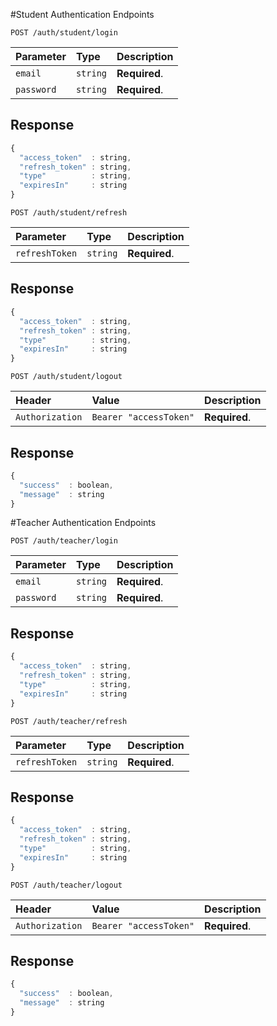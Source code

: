 #Student Authentication Endpoints

```http
POST /auth/student/login
```

| Parameter | Type | Description |
| :--- | :--- | :--- |
| `email` | `string` | **Required**. |
| `password` | `string` | **Required**. |


## Response

```javascript
{
  "access_token"  : string,
  "refresh_token" : string,
  "type"          : string,
  "expiresIn"     : string
}

```

```http
POST /auth/student/refresh
```

| Parameter | Type | Description |
| :--- | :--- | :--- |
| `refreshToken` | `string` | **Required**. |


## Response

```javascript
{
  "access_token"  : string,
  "refresh_token" : string,
  "type"          : string,
  "expiresIn"     : string
}
```

```http
POST /auth/student/logout
```

| Header | Value |Description |
| :--- | :--- | :--- |
| `Authorization` | `Bearer "accessToken"` | **Required**. |


## Response

```javascript
{
  "success"  : boolean,
  "message"  : string
}
```


#Teacher Authentication Endpoints

```http
POST /auth/teacher/login
```

| Parameter | Type | Description |
| :--- | :--- | :--- |
| `email` | `string` | **Required**. |
| `password` | `string` | **Required**. |


## Response

```javascript
{
  "access_token"  : string,
  "refresh_token" : string,
  "type"          : string,
  "expiresIn"     : string
}

```

```http
POST /auth/teacher/refresh
```

| Parameter | Type | Description |
| :--- | :--- | :--- |
| `refreshToken` | `string` | **Required**. |


## Response

```javascript
{
  "access_token"  : string,
  "refresh_token" : string,
  "type"          : string,
  "expiresIn"     : string
}
```

```http
POST /auth/teacher/logout
```

| Header | Value |Description |
| :--- | :--- | :--- |
| `Authorization` | `Bearer "accessToken"` | **Required**. |


## Response

```javascript
{
  "success"  : boolean,
  "message"  : string
}
```
